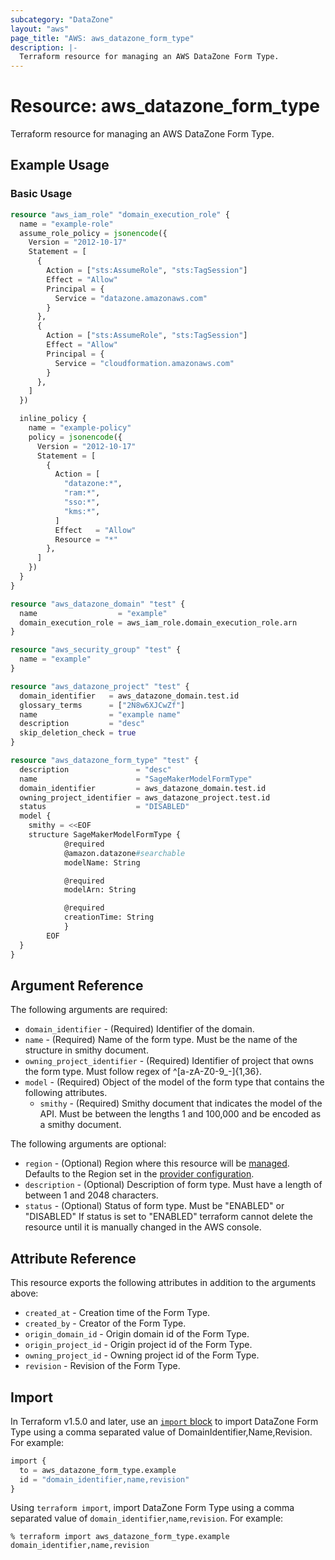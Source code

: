 ```yaml
---
subcategory: "DataZone"
layout: "aws"
page_title: "AWS: aws_datazone_form_type"
description: |-
  Terraform resource for managing an AWS DataZone Form Type.
---
```


# Resource: aws_datazone_form_type

Terraform resource for managing an AWS DataZone Form Type.

## Example Usage

### Basic Usage

```terraform
resource "aws_iam_role" "domain_execution_role" {
  name = "example-role"
  assume_role_policy = jsonencode({
    Version = "2012-10-17"
    Statement = [
      {
        Action = ["sts:AssumeRole", "sts:TagSession"]
        Effect = "Allow"
        Principal = {
          Service = "datazone.amazonaws.com"
        }
      },
      {
        Action = ["sts:AssumeRole", "sts:TagSession"]
        Effect = "Allow"
        Principal = {
          Service = "cloudformation.amazonaws.com"
        }
      },
    ]
  })

  inline_policy {
    name = "example-policy"
    policy = jsonencode({
      Version = "2012-10-17"
      Statement = [
        {
          Action = [
            "datazone:*",
            "ram:*",
            "sso:*",
            "kms:*",
          ]
          Effect   = "Allow"
          Resource = "*"
        },
      ]
    })
  }
}

resource "aws_datazone_domain" "test" {
  name                  = "example"
  domain_execution_role = aws_iam_role.domain_execution_role.arn
}

resource "aws_security_group" "test" {
  name = "example"
}

resource "aws_datazone_project" "test" {
  domain_identifier   = aws_datazone_domain.test.id
  glossary_terms      = ["2N8w6XJCwZf"]
  name                = "example name"
  description         = "desc"
  skip_deletion_check = true
}

resource "aws_datazone_form_type" "test" {
  description               = "desc"
  name                      = "SageMakerModelFormType"
  domain_identifier         = aws_datazone_domain.test.id
  owning_project_identifier = aws_datazone_project.test.id
  status                    = "DISABLED"
  model {
    smithy = <<EOF
	structure SageMakerModelFormType {
			@required
			@amazon.datazone#searchable
			modelName: String

			@required
			modelArn: String

			@required
			creationTime: String
			}
		EOF
  }
}
```

## Argument Reference

The following arguments are required:

* `domain_identifier` - (Required) Identifier of the domain.
* `name` - (Required) Name of the form type. Must be the name of the structure in smithy document.
* `owning_project_identifier` - (Required) Identifier of project that owns the form type. Must follow regex of ^[a-zA-Z0-9_-]{1,36}.
* `model` - (Required) Object of the model of the form type that contains the following attributes.
    * `smithy` - (Required) Smithy document that indicates the model of the API. Must be between the lengths 1 and 100,000 and be encoded as a smithy document.

The following arguments are optional:

* `region` - (Optional) Region where this resource will be [managed](https://docs.aws.amazon.com/general/latest/gr/rande.html#regional-endpoints). Defaults to the Region set in the [provider configuration](https://registry.terraform.io/providers/hashicorp/aws/latest/docs#aws-configuration-reference).
* `description` - (Optional) Description of form type. Must have a length of between 1 and 2048 characters.
* `status` - (Optional) Status of form type. Must be "ENABLED" or "DISABLED" If status is set to "ENABLED" terraform cannot delete the resource until it is manually changed in the AWS console.

## Attribute Reference

This resource exports the following attributes in addition to the arguments above:

* `created_at` - Creation time of the Form Type.
* `created_by` - Creator of the Form Type.
* `origin_domain_id` - Origin domain id of the Form Type.
* `origin_project_id` - Origin project id of the Form Type.
* `owning_project_id` - Owning project id of the Form Type.
* `revision` - Revision of the Form Type.

## Import

In Terraform v1.5.0 and later, use an [`import` block](https://developer.hashicorp.com/terraform/language/import) to import DataZone Form Type using a comma separated value of DomainIdentifier,Name,Revision. For example:

```terraform
import {
  to = aws_datazone_form_type.example
  id = "domain_identifier,name,revision"
}
```

Using `terraform import`, import DataZone Form Type using a comma separated value of `domain_identifier`,`name`,`revision`. For example:

```console
% terraform import aws_datazone_form_type.example domain_identifier,name,revision
```
